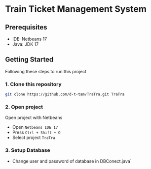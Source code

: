 # Train Ticket Management System

## Prerequisites
- IDE: Netbeans 17
- Java: JDK 17

## Getting Started

Following these steps to run this project

### 1. Clone this repository

```bash
git clone https://github.com/d-t-tam/TraTra.git TraTra
```

### 2. Open project

Open project with Netbeans
- Open `Netbeans IDE 17`
- Press `Ctrl + Shift + O`
- Select project `TraTra`

### 3. Setup Database

- Change user and password of database in DBConect.java`